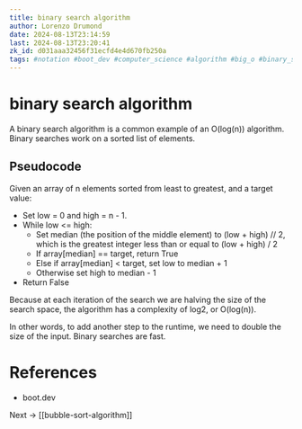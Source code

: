 ```yaml
---
title: binary search algorithm
author: Lorenzo Drumond
date: 2024-08-13T23:14:59
last: 2024-08-13T23:20:41
zk_id: d031aaa32456f31ecfd4e4d670fb250a
tags: #notation #boot_dev #computer_science #algorithm #big_o #binary_search #programming
---
```



# binary search algorithm

A binary search algorithm is a common example of an O(log(n)) algorithm. Binary searches work on a sorted list of elements.

## Pseudocode

Given an array of n elements sorted from least to greatest, and a target value:

- Set low = 0 and high = n - 1.
- While low <= high:
  - Set median (the position of the middle element) to (low + high) // 2, which is the greatest integer less than or equal to (low + high) / 2
  - If array[median] == target, return True
  - Else if array[median] < target, set low to median + 1
  - Otherwise set high to median - 1
- Return False

Because at each iteration of the search we are halving the size of the search space, the algorithm has a complexity of log2, or O(log(n)).

In other words, to add another step to the runtime, we need to double the size of the input. Binary searches are fast.

# References

- boot.dev

Next -> [[bubble-sort-algorithm]]

